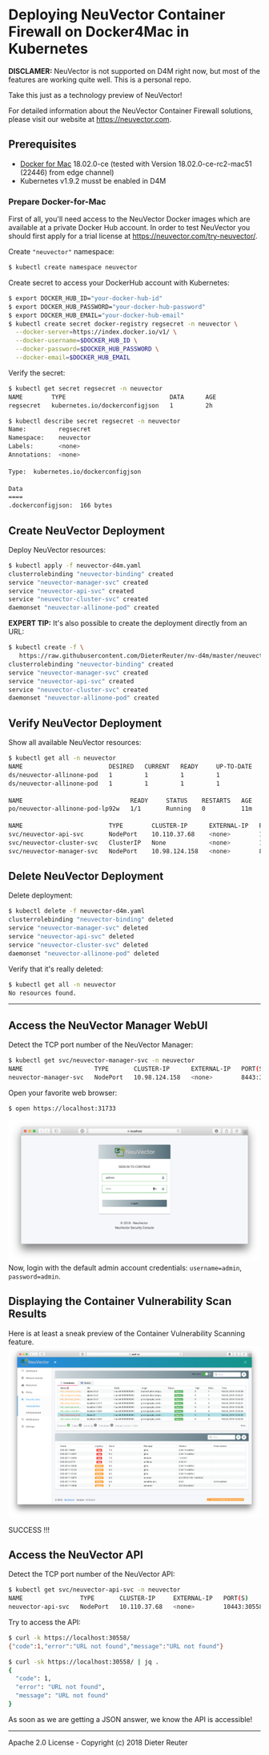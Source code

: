 
# Deploying NeuVector Container Firewall on Docker4Mac in Kubernetes

**DISCLAMER:** NeuVector is not supported on D4M right now, but most of the features are working quite well. This is a personal repo.

Take this just as a technology preview of NeuVector!

For detailed information about the NeuVector Container Firewall solutions, please visit our website at https://neuvector.com.


## Prerequisites

* [Docker for Mac](https://docs.docker.com/docker-for-mac/) 18.02.0-ce (tested with Version 18.02.0-ce-rc2-mac51 (22446) from edge channel)
* Kubernetes v1.9.2 musst be enabled in D4M


### Prepare Docker-for-Mac

First of all, you'll need access to the NeuVector Docker images which are available at a private Docker Hub account. In order to test NeuVector you should first apply for a trial license at https://neuvector.com/try-neuvector/.

Create `"neuvector"` namespace:
```bash
$ kubectl create namespace neuvector
```

Create secret to access your DockerHub account with Kubernetes:
```bash
$ export DOCKER_HUB_ID="your-docker-hub-id"
$ export DOCKER_HUB_PASSWORD="your-docker-hub-password"
$ export DOCKER_HUB_EMAIL="your-docker-hub-email"
$ kubectl create secret docker-registry regsecret -n neuvector \
  --docker-server=https://index.docker.io/v1/ \
  --docker-username=$DOCKER_HUB_ID \
  --docker-password=$DOCKER_HUB_PASSWORD \
  --docker-email=$DOCKER_HUB_EMAIL
```

Verify the secret:
```bash
$ kubectl get secret regsecret -n neuvector
NAME        TYPE                             DATA      AGE
regsecret   kubernetes.io/dockerconfigjson   1         2h
```

```bash
$ kubectl describe secret regsecret -n neuvector
Name:         regsecret
Namespace:    neuvector
Labels:       <none>
Annotations:  <none>

Type:  kubernetes.io/dockerconfigjson

Data
====
.dockerconfigjson:  166 bytes
```


## Create NeuVector Deployment 

Deploy NeuVector resources:
```bash
$ kubectl apply -f neuvector-d4m.yaml
clusterrolebinding "neuvector-binding" created
service "neuvector-manager-svc" created
service "neuvector-api-svc" created
service "neuvector-cluster-svc" created
daemonset "neuvector-allinone-pod" created
```

**EXPERT TIP:**
It's also possible to create the deployment directly from an URL:
```bash
$ kubectl create -f \
   https://raw.githubusercontent.com/DieterReuter/nv-d4m/master/neuvector-d4m.yaml
clusterrolebinding "neuvector-binding" created
service "neuvector-manager-svc" created
service "neuvector-api-svc" created
service "neuvector-cluster-svc" created
daemonset "neuvector-allinone-pod" created
```


## Verify NeuVector Deployment

Show all available NeuVector resources:
```bash
$ kubectl get all -n neuvector
NAME                        DESIRED   CURRENT   READY     UP-TO-DATE   AVAILABLE   NODE SELECTOR     AGE
ds/neuvector-allinone-pod   1         1         1         1            1           nvallinone=true   11m
ds/neuvector-allinone-pod   1         1         1         1            1           nvallinone=true   11m

NAME                              READY     STATUS    RESTARTS   AGE
po/neuvector-allinone-pod-lp92w   1/1       Running   0          11m

NAME                        TYPE        CLUSTER-IP      EXTERNAL-IP   PORT(S)                         AGE
svc/neuvector-api-svc       NodePort    10.110.37.68    <none>        10443:30558/TCP                 11m
svc/neuvector-cluster-svc   ClusterIP   None            <none>        18300/TCP,18301/TCP,18301/UDP   11m
svc/neuvector-manager-svc   NodePort    10.98.124.158   <none>        8443:31733/TCP                  11m
```


## Delete NeuVector Deployment

Delete deployment:
```bash
$ kubectl delete -f neuvector-d4m.yaml
clusterrolebinding "neuvector-binding" deleted
service "neuvector-manager-svc" deleted
service "neuvector-api-svc" deleted
service "neuvector-cluster-svc" deleted
daemonset "neuvector-allinone-pod" deleted
```

Verify that it's really deleted:
```bash
$ kubectl get all -n neuvector
No resources found.
```


----

## Access the NeuVector Manager WebUI

Detect the TCP port number of the NeuVector Manager:
```bash
$ kubectl get svc/neuvector-manager-svc -n neuvector
NAME                    TYPE       CLUSTER-IP      EXTERNAL-IP   PORT(S)          AGE
neuvector-manager-svc   NodePort   10.98.124.158   <none>        8443:31733/TCP   5m
```

Open your favorite web browser:
```bash
$ open https://localhost:31733
```

![login-page](/images/neuvector-manager-ui-login-page.png)
Now, login with the default admin account credentials: `username=admin`, `password=admin`.


## Displaying the Container Vulnerability Scan Results

Here is at least a sneak preview of the Container Vulnerability Scanning feature.
![container-vulnerabilities](/images/neuvector-manager-ui-container-vulnerabilities.png)

SUCCESS !!!


## Access the NeuVector API

Detect the TCP port number of the NeuVector API:
```bash
$ kubectl get svc/neuvector-api-svc -n neuvector
NAME                TYPE       CLUSTER-IP     EXTERNAL-IP   PORT(S)           AGE
neuvector-api-svc   NodePort   10.110.37.68   <none>        10443:30558/TCP   7m
```

Try to access the API:
```bash
$ curl -k https://localhost:30558/
{"code":1,"error":"URL not found","message":"URL not found"}
```

```bash
$ curl -sk https://localhost:30558/ | jq .
{
  "code": 1,
  "error": "URL not found",
  "message": "URL not found"
}
```

As soon as we are getting a JSON answer, we know the API is accessible!

----

Apache 2.0 License - Copyright (c) 2018 Dieter Reuter
